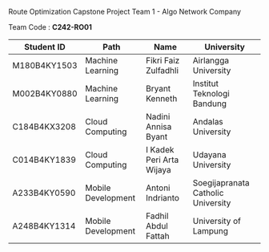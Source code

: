 Route Optimization Capstone Project Team 1 - Algo Network Company

Team Code : **C242-RO01**

| Student ID     | Path               | Name                    | University                        |
|----------------|--------------------|-------------------------|-----------------------------------|
| M180B4KY1503   | Machine Learning   | Fikri Faiz Zulfadhli    | Airlangga University              |
| M002B4KY0880   | Machine Learning   | Bryant Kenneth          | Institut Teknologi Bandung        |
| C184B4KX3208   | Cloud Computing    | Nadini Annisa Byant     | Andalas University                |
| C014B4KY1839   | Cloud Computing    | I Kadek Peri Arta Wijaya| Udayana University                |
| A233B4KY0590   | Mobile Development | Antoni Indrianto        | Soegijapranata Catholic University|
| A248B4KY1314   | Mobile Development | Fadhil Abdul Fattah     | University of Lampung             |
